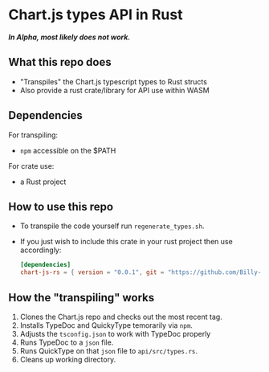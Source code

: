 # Chart.js types API in Rust

***In Alpha, most likely does not work.***

## What this repo does
- "Transpiles" the Chart.js typescript types to Rust structs
- Also provide a rust crate/library for API use within WASM

## Dependencies
For transpiling:
- `npm` accessible on the $PATH

For crate use:
- a Rust project

## How to use this repo
- To transpile the code yourself run `regenerate_types.sh`.

 - If you just wish to include this crate in your rust project then use accordingly:
    ```toml
    [dependencies]
    chart-js-rs = { version = "0.0.1", git = "https://github.com/Billy-Sheppard/chart-js-rs.git" }
    ```

## How the "transpiling" works
1. Clones the Chart.js repo and checks out the most recent tag.
2. Installs TypeDoc and QuickyType temorarily via `npm`.
3. Adjusts the `tsconfig.json` to work with TypeDoc properly
4. Runs TypeDoc to a `json` file.
5. Runs QuickType on that `json` file to `api/src/types.rs`.
6. Cleans up working directory.

